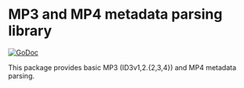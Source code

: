 # MP3 and MP4 metadata parsing library
[![GoDoc](https://godoc.org/github.com/dhowden/tag?status.svg)](https://godoc.org/github.com/dhowden/tag)

This package provides basic MP3 (ID3v1,2.{2,3,4}) and MP4 metadata parsing.
